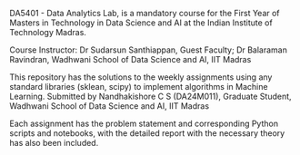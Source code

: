 DA5401 - Data Analytics Lab, is a mandatory course for the First Year of Masters in Technology in Data Science and AI at the Indian Institute of Technology Madras.

Course Instructor: Dr Sudarsun Santhiappan, Guest Faculty; Dr Balaraman Ravindran, Wadhwani School of Data Science and AI, IIT Madras

This repository has the solutions to the weekly assignments using any standard libraries (sklean, scipy) to implement algorithms in Machine Learning. 
Submitted by Nandhakishore C S (DA24M011), Graduate Student, Wadhwani School of Data Science and AI, IIT Madras

Each assignment has the problem statement and corresponding Python scripts and notebooks, with the detailed report with the necessary theory has also been included. 
